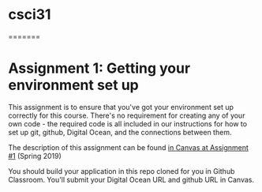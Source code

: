# csci31
=======
# Assignment 1: Getting your environment set up

This assignment is to ensure that you've got your environment set up correctly for this course. There's no requirement for creating any of your own code - the required code is all included in our instructions for how to set up git, github, Digital Ocean, and the connections between them.

The description of this assignment can be found [in Canvas at Assignment #1](https://canvas.harvard.edu/courses/54354/assignments/249110) (Spring 2019)

You should build your application in this repo cloned for you in Github Classroom. You'll submit your Digital Ocean URL and github URL in Canvas.

